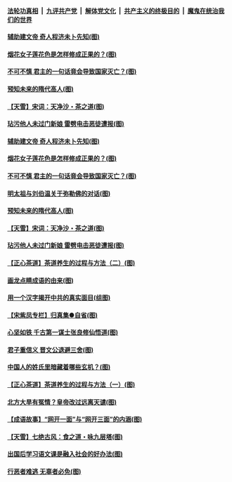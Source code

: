 

####  [法轮功真相](../../../../basic/blob/master/README.md?t=06192302) &nbsp;|&nbsp; [九评共产党](../../../../9ping.md/blob/master/README.md?t=06192302) &nbsp;|&nbsp; [解体党文化](../../../../jtdwh.md/blob/master/README.md?t=06192302)  &nbsp;|&nbsp; [共产主义的终极目的](../../../../gczydzjmd.md/blob/master/README.md?t=06192302) &nbsp;|&nbsp; [魔鬼在统治我们的世界](../../../../mgztzwmdsj.md/blob/master/README.md?t=06192302) 

#### [辅助建文帝 奇人程济未卜先知(图)](../pages/p7/936751.md?t=06192302) 

#### [烟花女子莲花色是怎样修成正果的？(图)](../pages/p7/936627.md?t=06192302) 

#### [不可不慎 君主的一句话竟会导致国家灭亡？(图)](../pages/p7/936921.md?t=06192302) 

#### [预知未来的隋代高人(图)](../pages/p7/936519.md?t=06192302) 

#### [【天雪】宋词：天净沙・茶之道(图)](../pages/p7/936606.md?t=06192302) 

#### [玷污他人未过门新娘 雷劈电击恶徒遭报(图)](../pages/p7/936730.md?t=06192302) 

#### [辅助建文帝 奇人程济未卜先知(图)](../pages/p7/936751.md?t=06192302) 

#### [烟花女子莲花色是怎样修成正果的？(图)](../pages/p7/936627.md?t=06192302) 

#### [不可不慎 君主的一句话竟会导致国家灭亡？(图)](../pages/p7/936921.md?t=06192302) 

#### [明太祖与刘伯温关于弥勒佛的对话(图)](../pages/p7/936918.md?t=06192302) 

#### [预知未来的隋代高人(图)](../pages/p7/936519.md?t=06192302) 

#### [【天雪】宋词：天净沙・茶之道(图)](../pages/p7/936606.md?t=06192302) 

#### [玷污他人未过门新娘 雷劈电击恶徒遭报(图)](../pages/p7/936730.md?t=06192302) 

#### [【正心茶道】茶道养生的过程与方法（二）(图)](../pages/p7/936188.md?t=06192302) 

#### [画龙点睛成语的由来(图)](../pages/p7/936521.md?t=06192302) 

#### [用一个汉字揭开中共的真实面目(组图)](../pages/p7/936605.md?t=06192302) 

#### [【宋紫凤专栏】归真集●自省(图)](../pages/p7/936715.md?t=06192302) 

#### [心坚如铁 千古第一谋士张良修仙悟道(图)](../pages/p7/936518.md?t=06192302) 

#### [君子重信义 晋文公退避三舍(图)](../pages/p7/936517.md?t=06192302) 

#### [中国人的姓氏里暗藏着哪些玄机？(图)](../pages/p7/936608.md?t=06192302) 

#### [【正心茶道】茶道养生的过程与方法（一）(图)](../pages/p7/936187.md?t=06192302) 

#### [北方大旱有冤情？皇帝改过远离天谴(图)](../pages/p7/936431.md?t=06192302) 

#### [【成语故事】“网开一面”与“网开三面”的内涵(图)](../pages/p7/936380.md?t=06192302) 

#### [【天雪】七绝古风：食之道・咏九层塔(图)](../pages/p7/936203.md?t=06192302) 

#### [出国后学习语文课是融入社会的好办法(图)](../pages/p7/936295.md?t=06192302) 

#### [行恶者难逃 无辜者必免(图)](../pages/p7/936352.md?t=06192302) 

